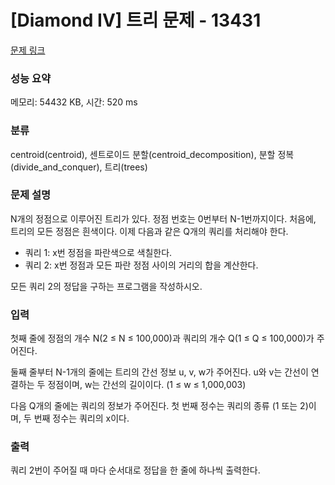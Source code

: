 # [Diamond IV] 트리 문제 - 13431 

[문제 링크](https://www.acmicpc.net/problem/13431) 

### 성능 요약

메모리: 54432 KB, 시간: 520 ms

### 분류

centroid(centroid), 센트로이드 분할(centroid_decomposition), 분할 정복(divide_and_conquer), 트리(trees)

### 문제 설명

<p>N개의 정점으로 이루어진 트리가 있다. 정점 번호는 0번부터 N-1번까지이다. 처음에, 트리의 모든 정점은 흰색이다. 이제 다음과 같은 Q개의 쿼리를 처리해야 한다.</p>

<ul>
	<li>쿼리 1: x번 정점을 파란색으로 색칠한다.</li>
	<li>쿼리 2: x번 정점과 모든 파란 정점 사이의 거리의 합을 계산한다.</li>
</ul>

<p>모든 쿼리 2의 정답을 구하는 프로그램을 작성하시오.</p>

### 입력 

 <p>첫째 줄에 정점의 개수 N(2 ≤ N ≤ 100,000)과 쿼리의 개수 Q(1 ≤ Q ≤ 100,000)가 주어진다.</p>

<p>둘째 줄부터 N-1개의 줄에는 트리의 간선 정보 u, v, w가 주어진다. u와 v는 간선이 연결하는 두 정점이며, w는 간선의 길이이다. (1 ≤ w ≤ 1,000,003)</p>

<p>다음 Q개의 줄에는 쿼리의 정보가 주어진다. 첫 번째 정수는 쿼리의 종류 (1 또는 2)이며, 두 번째 정수는 쿼리의 x이다.</p>

### 출력 

 <p>쿼리 2번이 주어질 때 마다 순서대로 정답을 한 줄에 하나씩 출력한다.</p>

